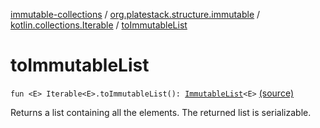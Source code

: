 [immutable-collections](../../index.md) / [org.platestack.structure.immutable](../index.md) / [kotlin.collections.Iterable](index.md) / [toImmutableList](.)

# toImmutableList

`fun <E> Iterable<E>.toImmutableList(): `[`ImmutableList`](../-immutable-list.md)`<E>` [(source)](https://github.com/PlateStack/immutable-collections/blob/v0.1.0-alpha/src/main/kotlin/org/platestack/structure/immutable/ImmutableCollections.kt#L136)

Returns a list containing all the elements. The returned list is serializable.


